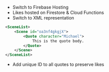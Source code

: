 - Switch to Firebase Hosting
- Likes hosted on Firestore & Cloud Functions
- Switch to XML representation
```xml  
<SceneList>
    <Scene id="oa3nf4gkgjX">
        <Quote character="Michael">
            This is the quote body.
        </Quote>
    </Scene>
</SceneList>
```
- Add unique ID to all quotes to preserve likes
